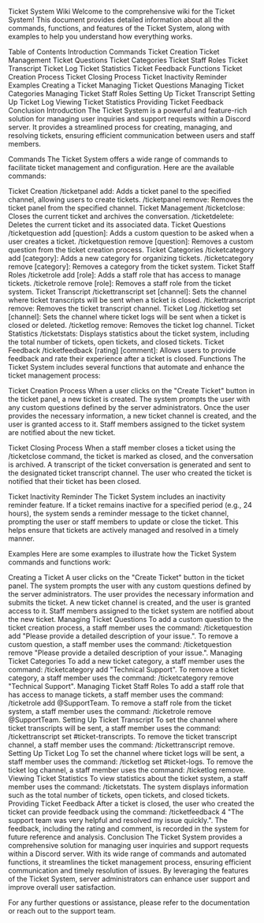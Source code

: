 Ticket System Wiki
Welcome to the comprehensive wiki for the Ticket System! This document provides detailed information about all the commands, functions, and features of the Ticket System, along with examples to help you understand how everything works.

Table of Contents
Introduction
Commands
Ticket Creation
Ticket Management
Ticket Questions
Ticket Categories
Ticket Staff Roles
Ticket Transcript
Ticket Log
Ticket Statistics
Ticket Feedback
Functions
Ticket Creation Process
Ticket Closing Process
Ticket Inactivity Reminder
Examples
Creating a Ticket
Managing Ticket Questions
Managing Ticket Categories
Managing Ticket Staff Roles
Setting Up Ticket Transcript
Setting Up Ticket Log
Viewing Ticket Statistics
Providing Ticket Feedback
Conclusion
Introduction
The Ticket System is a powerful and feature-rich solution for managing user inquiries and support requests within a Discord server. It provides a streamlined process for creating, managing, and resolving tickets, ensuring efficient communication between users and staff members.

Commands
The Ticket System offers a wide range of commands to facilitate ticket management and configuration. Here are the available commands:

Ticket Creation
/ticketpanel add: Adds a ticket panel to the specified channel, allowing users to create tickets.
/ticketpanel remove: Removes the ticket panel from the specified channel.
Ticket Management
/ticketclose: Closes the current ticket and archives the conversation.
/ticketdelete: Deletes the current ticket and its associated data.
Ticket Questions
/ticketquestion add [question]: Adds a custom question to be asked when a user creates a ticket.
/ticketquestion remove [question]: Removes a custom question from the ticket creation process.
Ticket Categories
/ticketcategory add [category]: Adds a new category for organizing tickets.
/ticketcategory remove [category]: Removes a category from the ticket system.
Ticket Staff Roles
/ticketrole add [role]: Adds a staff role that has access to manage tickets.
/ticketrole remove [role]: Removes a staff role from the ticket system.
Ticket Transcript
/tickettranscript set [channel]: Sets the channel where ticket transcripts will be sent when a ticket is closed.
/tickettranscript remove: Removes the ticket transcript channel.
Ticket Log
/ticketlog set [channel]: Sets the channel where ticket logs will be sent when a ticket is closed or deleted.
/ticketlog remove: Removes the ticket log channel.
Ticket Statistics
/ticketstats: Displays statistics about the ticket system, including the total number of tickets, open tickets, and closed tickets.
Ticket Feedback
/ticketfeedback [rating] [comment]: Allows users to provide feedback and rate their experience after a ticket is closed.
Functions
The Ticket System includes several functions that automate and enhance the ticket management process:

Ticket Creation Process
When a user clicks on the "Create Ticket" button in the ticket panel, a new ticket is created. The system prompts the user with any custom questions defined by the server administrators. Once the user provides the necessary information, a new ticket channel is created, and the user is granted access to it. Staff members assigned to the ticket system are notified about the new ticket.

Ticket Closing Process
When a staff member closes a ticket using the /ticketclose command, the ticket is marked as closed, and the conversation is archived. A transcript of the ticket conversation is generated and sent to the designated ticket transcript channel. The user who created the ticket is notified that their ticket has been closed.

Ticket Inactivity Reminder
The Ticket System includes an inactivity reminder feature. If a ticket remains inactive for a specified period (e.g., 24 hours), the system sends a reminder message to the ticket channel, prompting the user or staff members to update or close the ticket. This helps ensure that tickets are actively managed and resolved in a timely manner.

Examples
Here are some examples to illustrate how the Ticket System commands and functions work:

Creating a Ticket
A user clicks on the "Create Ticket" button in the ticket panel.
The system prompts the user with any custom questions defined by the server administrators.
The user provides the necessary information and submits the ticket.
A new ticket channel is created, and the user is granted access to it.
Staff members assigned to the ticket system are notified about the new ticket.
Managing Ticket Questions
To add a custom question to the ticket creation process, a staff member uses the command: /ticketquestion add "Please provide a detailed description of your issue.".
To remove a custom question, a staff member uses the command: /ticketquestion remove "Please provide a detailed description of your issue.".
Managing Ticket Categories
To add a new ticket category, a staff member uses the command: /ticketcategory add "Technical Support".
To remove a ticket category, a staff member uses the command: /ticketcategory remove "Technical Support".
Managing Ticket Staff Roles
To add a staff role that has access to manage tickets, a staff member uses the command: /ticketrole add @SupportTeam.
To remove a staff role from the ticket system, a staff member uses the command: /ticketrole remove @SupportTeam.
Setting Up Ticket Transcript
To set the channel where ticket transcripts will be sent, a staff member uses the command: /tickettranscript set #ticket-transcripts.
To remove the ticket transcript channel, a staff member uses the command: /tickettranscript remove.
Setting Up Ticket Log
To set the channel where ticket logs will be sent, a staff member uses the command: /ticketlog set #ticket-logs.
To remove the ticket log channel, a staff member uses the command: /ticketlog remove.
Viewing Ticket Statistics
To view statistics about the ticket system, a staff member uses the command: /ticketstats.
The system displays information such as the total number of tickets, open tickets, and closed tickets.
Providing Ticket Feedback
After a ticket is closed, the user who created the ticket can provide feedback using the command: /ticketfeedback 4 "The support team was very helpful and resolved my issue quickly.".
The feedback, including the rating and comment, is recorded in the system for future reference and analysis.
Conclusion
The Ticket System provides a comprehensive solution for managing user inquiries and support requests within a Discord server. With its wide range of commands and automated functions, it streamlines the ticket management process, ensuring efficient communication and timely resolution of issues. By leveraging the features of the Ticket System, server administrators can enhance user support and improve overall user satisfaction.

For any further questions or assistance, please refer to the documentation or reach out to the support team.